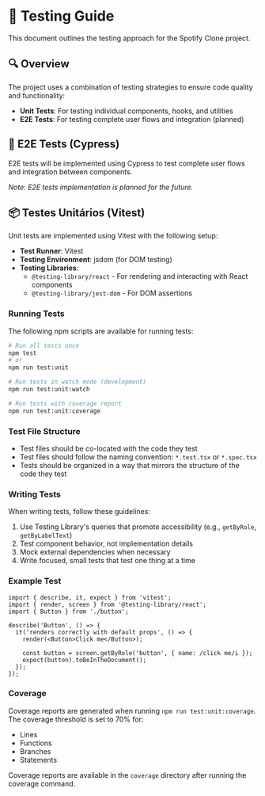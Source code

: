 # 🧪 Testing Guide

This document outlines the testing approach for the Spotify Clone project.

## 🔍 Overview

The project uses a combination of testing strategies to ensure code quality and functionality:

- **Unit Tests**: For testing individual components, hooks, and utilities
- **E2E Tests**: For testing complete user flows and integration (planned)

## 🧩 E2E Tests (Cypress)

E2E tests will be implemented using Cypress to test complete user flows and integration between components.

*Note: E2E tests implementation is planned for the future.*

## 📦 Testes Unitários (Vitest)

Unit tests are implemented using Vitest with the following setup:

- **Test Runner**: Vitest
- **Testing Environment**: jsdom (for DOM testing)
- **Testing Libraries**: 
  - `@testing-library/react` - For rendering and interacting with React components
  - `@testing-library/jest-dom` - For DOM assertions

### Running Tests

The following npm scripts are available for running tests:

```bash
# Run all tests once
npm test
# or
npm run test:unit

# Run tests in watch mode (development)
npm run test:unit:watch

# Run tests with coverage report
npm run test:unit:coverage
```

### Test File Structure

- Test files should be co-located with the code they test
- Test files should follow the naming convention: `*.test.tsx` or `*.spec.tsx`
- Tests should be organized in a way that mirrors the structure of the code they test

### Writing Tests

When writing tests, follow these guidelines:

1. Use Testing Library's queries that promote accessibility (e.g., `getByRole`, `getByLabelText`)
2. Test component behavior, not implementation details
3. Mock external dependencies when necessary
4. Write focused, small tests that test one thing at a time

### Example Test

```tsx
import { describe, it, expect } from 'vitest';
import { render, screen } from '@testing-library/react';
import { Button } from './button';

describe('Button', () => {
  it('renders correctly with default props', () => {
    render(<Button>Click me</Button>);
    
    const button = screen.getByRole('button', { name: /click me/i });
    expect(button).toBeInTheDocument();
  });
});
```

### Coverage

Coverage reports are generated when running `npm run test:unit:coverage`. The coverage threshold is set to 70% for:

- Lines
- Functions
- Branches
- Statements

Coverage reports are available in the `coverage` directory after running the coverage command.